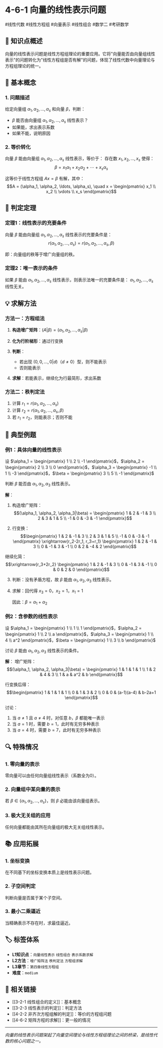 # 4-6-1 向量的线性表示问题

#线性代数 #线性方程组 #向量表示 #线性组合 #数学二 #考研数学

## 📌 知识点概述

向量的线性表示问题是线性方程组理论的重要应用。它将"向量能否由向量组线性表示"的问题转化为"线性方程组是否有解"的问题，体现了线性代数中向量理论与方程组理论的统一。

## 📝 基本概念

### 1. 问题描述

给定向量组 $\alpha_1, \alpha_2, \ldots, \alpha_s$ 和向量 $\beta$，判断：
- $\beta$ 能否由向量组 $\alpha_1, \alpha_2, \ldots, \alpha_s$ 线性表示？
- 如果能，求出表示系数
- 如果不能，说明原因

### 2. 等价转化

向量 $\beta$ 能由向量组 $\alpha_1, \alpha_2, \ldots, \alpha_s$ 线性表示，等价于：
存在数 $x_1, x_2, \ldots, x_s$ 使得：
$$\beta = x_1\alpha_1 + x_2\alpha_2 + \cdots + x_s\alpha_s$$

这等价于线性方程组 $Ax = \beta$ 有解，其中：
$$A = (\alpha_1, \alpha_2, \ldots, \alpha_s), \quad x = \begin{pmatrix} x_1 \\ x_2 \\ \vdots \\ x_s \end{pmatrix}$$

## 🎯 判定定理

### 定理1：线性表示的充要条件

向量 $\beta$ 能由向量组 $\alpha_1, \alpha_2, \ldots, \alpha_s$ 线性表示的充要条件是：
$$r(\alpha_1, \alpha_2, \ldots, \alpha_s) = r(\alpha_1, \alpha_2, \ldots, \alpha_s, \beta)$$

即：向量组的秩等于增广向量组的秩。

### 定理2：唯一表示的条件

如果 $\beta$ 能由 $\alpha_1, \alpha_2, \ldots, \alpha_s$ 线性表示，则表示法唯一的充要条件是：
$\alpha_1, \alpha_2, \ldots, \alpha_s$ 线性无关。

## 💡 求解方法

### 方法一：方程组法

1. **构造增广矩阵**：$(A|\beta) = (\alpha_1, \alpha_2, \ldots, \alpha_s|\beta)$

2. **化为行阶梯形**：通过行变换

3. **判断**：
   - 若出现 $(0, 0, \ldots, 0|d)$（$d \neq 0$）型，则不能表示
   - 否则能表示

4. **求解**：若能表示，继续化为行最简形，求出系数

### 方法二：秩判定法

1. 计算 $r_1 = r(\alpha_1, \alpha_2, \ldots, \alpha_s)$
2. 计算 $r_2 = r(\alpha_1, \alpha_2, \ldots, \alpha_s, \beta)$
3. 若 $r_1 = r_2$，则能表示；否则不能

## 📐 典型例题

### 例1：具体向量的线性表示

设 $\alpha_1 = \begin{pmatrix} 1 \\ 2 \\ -1 \end{pmatrix}$，$\alpha_2 = \begin{pmatrix} 2 \\ 3 \\ 0 \end{pmatrix}$，$\alpha_3 = \begin{pmatrix} -1 \\ 1 \\ -3 \end{pmatrix}$，$\beta = \begin{pmatrix} 3 \\ 5 \\ -1 \end{pmatrix}$

判断 $\beta$ 能否由 $\alpha_1, \alpha_2, \alpha_3$ 线性表示。

**解**：
1. 构造增广矩阵：
$$(\alpha_1, \alpha_2, \alpha_3|\beta) = \begin{pmatrix}
1 & 2 & -1 & 3 \\
2 & 3 & 1 & 5 \\
-1 & 0 & -3 & -1
\end{pmatrix}$$

2. 行变换：
$$\begin{pmatrix}
1 & 2 & -1 & 3 \\
2 & 3 & 1 & 5 \\
-1 & 0 & -3 & -1
\end{pmatrix} \xrightarrow{r_2-2r_1, r_3+r_1} \begin{pmatrix}
1 & 2 & -1 & 3 \\
0 & -1 & 3 & -1 \\
0 & 2 & -4 & 2
\end{pmatrix}$$

继续化简：
$$\xrightarrow{r_3+2r_2} \begin{pmatrix}
1 & 2 & -1 & 3 \\
0 & -1 & 3 & -1 \\
0 & 0 & 2 & 0
\end{pmatrix}$$

3. 判断：没有矛盾方程，故 $\beta$ 能由 $\alpha_1, \alpha_2, \alpha_3$ 线性表示。

4. 求解：回代得 $x_3 = 0$，$x_2 = 1$，$x_1 = 1$
   
   因此：$\beta = \alpha_1 + \alpha_2$

### 例2：含参数的线性表示

设 $\alpha_1 = \begin{pmatrix} 1 \\ 1 \\ 1 \end{pmatrix}$，$\alpha_2 = \begin{pmatrix} 1 \\ 2 \\ a \end{pmatrix}$，$\alpha_3 = \begin{pmatrix} 1 \\ 4 \\ a^2 \end{pmatrix}$，$\beta = \begin{pmatrix} 1 \\ 3 \\ b \end{pmatrix}$

讨论 $\beta$ 能由 $\alpha_1, \alpha_2, \alpha_3$ 线性表示的条件。

**解**：
增广矩阵：
$$(\alpha_1, \alpha_2, \alpha_3|\beta) = \begin{pmatrix}
1 & 1 & 1 & 1 \\
1 & 2 & 4 & 3 \\
1 & a & a^2 & b
\end{pmatrix}$$

行变换后得：
$$\begin{pmatrix}
1 & 1 & 1 & 1 \\
0 & 1 & 3 & 2 \\
0 & 0 & (a-1)(a-4) & b-2a+1
\end{pmatrix}$$

讨论：
1. 当 $a \neq 1$ 且 $a \neq 4$ 时，对任意 $b$，$\beta$ 都能唯一表示
2. 当 $a = 1$ 时，需要 $b = 1$，此时有无穷多种表示
3. 当 $a = 4$ 时，需要 $b = 7$，此时有无穷多种表示

## 🔍 特殊情况

### 1. 零向量的表示
零向量可以由任何向量组线性表示（系数全为0）。

### 2. 向量组中某向量的表示
若 $\beta \in \{\alpha_1, \alpha_2, \ldots, \alpha_s\}$，则 $\beta$ 必能由该向量组表示。

### 3. 极大无关组的应用
任何向量都能由其所在向量组的极大无关组线性表示。

## 📚 应用拓展

### 1. 坐标变换
在不同基下的坐标变换本质上是线性表示问题。

### 2. 子空间判定
判断向量是否属于某个子空间。

### 3. 最小二乘逼近
当精确表示不存在时，求最佳逼近。

## 🏷️ 标签体系

- **L1知识点**：`向量线性表示` `线性组合` `表示系数求解`
- **L2方法**：`增广矩阵法` `秩判定法` `方程组求解`
- **L3章节**：`第四章线性方程组`
- **难度**：`medium`

## 🔗 相关链接

- [[3-2-1 线性组合的定义]]：基本概念
- [[3-2-3 线性表示的判定]]：判定方法
- [[4-2-2 非齐次方程组解的判定]]：等价的方程组问题
- [[4-6-2 矩阵方程的求解]]：更一般的情况

---

*向量的线性表示问题架起了向量空间理论与线性方程组理论之间的桥梁，是线性代数的核心问题之一。*